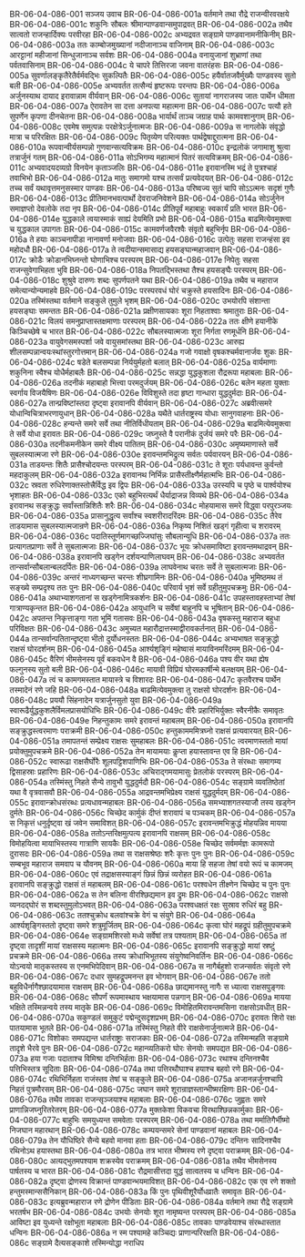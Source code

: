 BR-06-04-086-001  सञ्जय उवाच
BR-06-04-086-001a वर्तमाने तथा रौद्रे राजन्वीरवरक्षये
BR-06-04-086-001c शकुनिः सौबलः श्रीमान्पाण्डवान्समुपाद्रवत्
BR-06-04-086-002a तथैव सात्वतो राजन्हार्दिक्यः परवीरहा
BR-06-04-086-002c अभ्यद्रवत सङ्ग्रामे पाण्डवानामनीकिनीम्
BR-06-04-086-003a ततः काम्बोजमुख्यानां नदीजानाञ्च वाजिनाम्
BR-06-04-086-003c आरट्टानां महीजानां सिन्धुजानाञ्च सर्वशः
BR-06-04-086-004a वनायुजानां शुभ्राणां तथा पर्वतवासिनाम्
BR-06-04-086-004c ये चापरे तित्तिरजा जवना वातरंहसः
BR-06-04-086-005a सुवर्णालङ्कृतैरेतैर्वर्मवद्भिः सुकल्पितैः
BR-06-04-086-005c हयैर्वातजवैर्मुख्यैः पाण्डवस्य सुतो बली
BR-06-04-086-005e अभ्यवर्तत तत्सैन्यं हृष्टरूपः परन्तपः
BR-06-04-086-006a अर्जुनस्याथ दायाद इरावान्नाम वीर्यवान्
BR-06-04-086-006c सुतायां नागराजस्य जातः पार्थेन धीमता
BR-06-04-086-007a ऐरावतेन सा दत्ता अनपत्या महात्मना
BR-06-04-086-007c पत्यौ हते सुपर्णेन कृपणा दीनचेतना
BR-06-04-086-008a भार्यार्थं ताञ्च जग्राह पार्थः कामवशानुगाम्
BR-06-04-086-008c एवमेष समुत्पन्नः परक्षेत्रेऽर्जुनात्मजः
BR-06-04-086-009a स नागलोके संवृद्धो मात्रा च परिरक्षितः
BR-06-04-086-009c पितृव्येण परित्यक्तः पार्थद्वेषाद्दुरात्मना
BR-06-04-086-010a रूपवान्वीर्यसम्पन्नो गुणवान्सत्यविक्रमः
BR-06-04-086-010c इन्द्रलोकं जगामाशु श्रुत्वा तत्रार्जुनं गतम्
BR-06-04-086-011a सोऽभिगम्य महात्मानं पितरं सत्यविक्रमम्
BR-06-04-086-011c अभ्यवादयदव्यग्रो विनयेन कृताञ्जलिः
BR-06-04-086-011e इरावानस्मि भद्रं ते पुत्रश्चाहं तवाभिभो
BR-06-04-086-012a मातुः समागमो यश्च तत्सर्वं प्रत्यवेदयत्
BR-06-04-086-012c तच्च सर्वं यथावृत्तमनुसस्मार पाण्डवः
BR-06-04-086-013a परिष्वज्य सुतं चापि सोऽऽत्मनः सदृशं गुणैः
BR-06-04-086-013c प्रीतिमानभवत्पार्थो देवराजनिवेशने
BR-06-04-086-014a सोऽर्जुनेन समाज्ञप्तो देवलोके तदा नृप
BR-06-04-086-014c प्रीतिपूर्वं महाबाहुः स्वकार्यं प्रति भारत
BR-06-04-086-014e युद्धकाले त्वयास्माकं साह्यं देयमिति प्रभो
BR-06-04-086-015a बाढमित्येवमुक्त्वा च युद्धकाल उपागतः
BR-06-04-086-015c कामवर्णजवैरश्वैः संवृतो बहुभिर्नृप
BR-06-04-086-016a ते हयाः काञ्चनापीडा नानावर्णा मनोजवाः
BR-06-04-086-016c उत्पेतुः सहसा राजन्हंसा इव महोदधौ
BR-06-04-086-017a ते त्वदीयान्समासाद्य हयसङ्घान्महाजवान्
BR-06-04-086-017c क्रोडैः क्रोडानभिघ्नन्तो घोणाभिश्च परस्परम्
BR-06-04-086-017e निपेतुः सहसा राजन्सुवेगाभिहता भुवि
BR-06-04-086-018a निपतद्भिस्तथा तैश्च हयसङ्घैः परस्परम्
BR-06-04-086-018c शुश्रुवे दारुणः शब्दः सुपर्णपतने यथा
BR-06-04-086-019a तथैव च महाराज समेत्यान्योन्यमाहवे
BR-06-04-086-019c परस्परवधं घोरं चक्रुस्ते हयसादिनः
BR-06-04-086-020a तस्मिंस्तथा वर्तमाने सङ्कुले तुमुले भृशम्
BR-06-04-086-020c उभयोरपि संशान्ता हयसङ्घाः समन्ततः
BR-06-04-086-021a प्रक्षीणसायकाः शूरा निहताश्वाः श्रमातुराः
BR-06-04-086-021c विलयं समनुप्राप्तास्तक्षमाणाः परस्परम्
BR-06-04-086-022a ततः क्षीणे हयानीके किञ्चिच्छेषे च भारत
BR-06-04-086-022c सौबलस्यात्मजाः शूरा निर्गता रणमूर्धनि
BR-06-04-086-023a वायुवेगसमस्पर्शा जवे वायुसमांस्तथा
BR-06-04-086-023c आरुह्य शीलसम्पन्नान्वयःस्थांस्तुरगोत्तमान्
BR-06-04-086-024a गजो गवाक्षो वृषकश्चर्मवानार्जवः शुकः
BR-06-04-086-024c षडेते बलसम्पन्ना निर्ययुर्महतो बलात्
BR-06-04-086-025a वार्यमाणाः शकुनिना स्वैश्च योधैर्महाबलैः
BR-06-04-086-025c सन्नद्धा युद्धकुशला रौद्ररूपा महाबलाः
BR-06-04-086-026a तदनीकं महाबाहो भित्त्वा परमदुर्जयम्
BR-06-04-086-026c बलेन महता युक्ताः स्वर्गाय विजयैषिणः
BR-06-04-086-026e विविशुस्ते तदा हृष्टा गान्धारा युद्धदुर्मदाः
BR-06-04-086-027a तान्प्रविष्टांस्तदा दृष्ट्वा इरावानपि वीर्यवान्
BR-06-04-086-027c अब्रवीत्समरे योधान्विचित्राभरणायुधान्
BR-06-04-086-028a यथैते धार्तराष्ट्रस्य योधाः सानुगवाहनाः
BR-06-04-086-028c हन्यन्ते समरे सर्वे तथा नीतिर्विधीयताम्
BR-06-04-086-029a बाढमित्येवमुक्त्वा ते सर्वे योधा इरावतः
BR-06-04-086-029c जघ्नुस्ते वै परानीकं दुर्जयं समरे परैः
BR-06-04-086-030a तदनीकमनीकेन समरे वीक्ष्य पातितम्
BR-06-04-086-030c अमृष्यमाणास्ते सर्वे सुबलस्यात्मजा रणे
BR-06-04-086-030e इरावन्तमभिद्रुत्य सर्वतः पर्यवारयन्
BR-06-04-086-031a ताडयन्तः शितैः प्रासैश्चोदयन्तः परस्परम्
BR-06-04-086-031c ते शूराः पर्यधावन्त कुर्वन्तो महदाकुलम्
BR-06-04-086-032a इरावानथ निर्भिन्नः प्रासैस्तीक्ष्णैर्महात्मभिः
BR-06-04-086-032c स्रवता रुधिरेणाक्तस्तोत्त्रैर्विद्ध इव द्विपः
BR-06-04-086-033a उरस्यपि च पृष्ठे च पार्श्वयोश्च भृशाहतः
BR-06-04-086-033c एको बहुभिरत्यर्थं धैर्याद्राजन्न विव्यथे
BR-06-04-086-034a इरावानथ सङ्क्रुद्धः सर्वांस्तान्निशितैः शरैः
BR-06-04-086-034c मोहयामास समरे विद्ध्वा परपुरञ्जयः
BR-06-04-086-035a प्रासानुद्धृत्य सर्वांश्च स्वशरीरादरिंदमः
BR-06-04-086-035c तैरेव ताडयामास सुबलस्यात्मजान्रणे
BR-06-04-086-036a निकृष्य निशितं खड्गं गृहीत्वा च शरावरम्
BR-06-04-086-036c पदातिस्तूर्णमागच्छज्जिघांसुः सौबलान्युधि
BR-06-04-086-037a ततः प्रत्यागतप्राणाः सर्वे ते सुबलात्मजाः
BR-06-04-086-037c भूयः क्रोधसमाविष्टा इरावन्तमथाद्रवन्
BR-06-04-086-038a इरावानपि खड्गेन दर्शयन्पाणिलाघवम्
BR-06-04-086-038c अभ्यवर्तत तान्सर्वान्सौबलान्बलदर्पितः
BR-06-04-086-039a लाघवेनाथ चरतः सर्वे ते सुबलात्मजाः
BR-06-04-086-039c अन्तरं नाध्यगच्छन्त चरन्तः शीघ्रगामिनः
BR-06-04-086-040a भूमिष्ठमथ तं सङ्ख्ये सम्प्रदृश्य ततः पुनः
BR-06-04-086-040c परिवार्य भृशं सर्वे ग्रहीतुमुपचक्रमुः
BR-06-04-086-041a अथाभ्याशगतानां स खड्गेनामित्रकर्शनः
BR-06-04-086-041c उपहस्तावहस्ताभ्यां तेषां गात्राण्यकृन्तत
BR-06-04-086-042a आयुधानि च सर्वेषां बाहूनपि च भूषितान्
BR-06-04-086-042c अपतन्त निकृत्ताङ्गा गता भूमिं गतासवः
BR-06-04-086-043a वृषकस्तु महाराज बहुधा परिविक्षतः
BR-06-04-086-043c अमुच्यत महारौद्रात्तस्माद्वीरावकर्तनात्
BR-06-04-086-044a तान्सर्वान्पतितान्दृष्ट्वा भीतो दुर्योधनस्ततः
BR-06-04-086-044c अभ्यभाषत सङ्क्रुद्धो राक्षसं घोरदर्शनम्
BR-06-04-086-045a आर्श्यशृङ्गिं महेष्वासं मायाविनमरिंदमम्
BR-06-04-086-045c वैरिणं भीमसेनस्य पूर्वं बकवधेन वै
BR-06-04-086-046a पश्य वीर यथा ह्येष फल्गुनस्य सुतो बली
BR-06-04-086-046c मायावी विप्रियं घोरमकार्षीन्मे बलक्षयम्
BR-06-04-086-047a त्वं च कामगमस्तात मायास्त्रे च विशारदः
BR-06-04-086-047c कृतवैरश्च पार्थेन तस्मादेनं रणे जहि
BR-06-04-086-048a बाढमित्येवमुक्त्वा तु राक्षसो घोरदर्शनः
BR-06-04-086-048c प्रययौ सिंहनादेन यत्रार्जुनसुतो युवा
BR-06-04-086-049a स्वारूढैर्युद्धकुशलैर्विमलप्रासयोधिभिः
BR-06-04-086-049c वीरैः प्रहारिभिर्युक्तः स्वैरनीकैः समावृतः
BR-06-04-086-049e निहन्तुकामः समरे इरावन्तं महाबलम्
BR-06-04-086-050a इरावानपि सङ्क्रुद्धस्त्वरमाणः पराक्रमी
BR-06-04-086-050c हन्तुकामममित्रघ्नो राक्षसं प्रत्यवारयत्
BR-06-04-086-051a तमापतन्तं सम्प्रेक्ष्य राक्षसः सुमहाबलः
BR-06-04-086-051c त्वरमाणस्ततो मायां प्रयोक्तुमुपचक्रमे
BR-06-04-086-052a तेन मायामयाः कॢप्ता हयास्तावन्त एव हि
BR-06-04-086-052c स्वारूढा राक्षसैर्घोरैः शूलपट्टिशपाणिभिः
BR-06-04-086-053a ते संरब्धाः समागम्य द्विसाहस्राः प्रहारिणः
BR-06-04-086-053c अचिराद्गमयामासुः प्रेतलोकं परस्परम्
BR-06-04-086-054a तस्मिंस्तु निहते सैन्ये तावुभौ युद्धदुर्मदौ
BR-06-04-086-054c सङ्ग्रामे व्यवतिष्ठेतां यथा वै वृत्रवासवौ
BR-06-04-086-055a आद्रवन्तमभिप्रेक्ष्य राक्षसं युद्धदुर्मदम्
BR-06-04-086-055c इरावान्क्रोधसंरब्धः प्रत्यधावन्महाबलः
BR-06-04-086-056a समभ्याशगतस्याजौ तस्य खड्गेन दुर्मतेः
BR-06-04-086-056c चिच्छेद कार्मुकं दीप्तं शरावापं च पञ्चकम्
BR-06-04-086-057a स निकृत्तं धनुर्दृष्ट्वा खं जवेन समाविशत्
BR-06-04-086-057c इरावन्तमभिक्रुद्धं मोहयन्निव मायया
BR-06-04-086-058a ततोऽन्तरिक्षमुत्पत्य इरावानपि राक्षसम्
BR-06-04-086-058c विमोहयित्वा मायाभिस्तस्य गात्राणि सायकैः
BR-06-04-086-058e चिच्छेद सर्वमर्मज्ञः कामरूपो दुरासदः
BR-06-04-086-059a तथा स राक्षसश्रेष्ठः शरैः कृत्तः पुनः पुनः
BR-06-04-086-059c सम्बभूव महाराज समवाप च यौवनम्
BR-06-04-086-060a माया हि सहजा तेषां वयो रूपं च कामजम्
BR-06-04-086-060c एवं तद्राक्षसस्याङ्गं छिन्नं छिन्नं व्यरोहत
BR-06-04-086-061a इरावानपि सङ्क्रुद्धो राक्षसं तं महाबलम्
BR-06-04-086-061c परश्वधेन तीक्ष्णेन चिच्छेद च पुनः पुनः
BR-06-04-086-062a स तेन बलिना वीरश्छिद्यमान इव द्रुमः
BR-06-04-086-062c राक्षसो व्यनदद्घोरं स शब्दस्तुमुलोऽभवत्
BR-06-04-086-063a परश्वधक्षतं रक्षः सुस्राव रुधिरं बहु
BR-06-04-086-063c ततश्चुक्रोध बलवांश्चक्रे वेगं च संयुगे
BR-06-04-086-064a आर्श्यशृङ्गिस्ततो दृष्ट्वा समरे शत्रुमूर्जितम्
BR-06-04-086-064c कृत्वा घोरं महद्रूपं ग्रहीतुमुपचक्रमे
BR-06-04-086-064e सङ्ग्रामशिरसो मध्ये सर्वेषां तत्र पश्यताम्
BR-06-04-086-065a तां दृष्ट्वा तादृशीं मायां राक्षसस्य महात्मनः
BR-06-04-086-065c इरावानपि सङ्क्रुद्धो मायां स्रष्टुं प्रचक्रमे
BR-06-04-086-066a तस्य क्रोधाभिभूतस्य संयुगेष्वनिवर्तिनः
BR-06-04-086-066c योऽन्वयो मातृकस्तस्य स एनमभिपेदिवान्
BR-06-04-086-067a स नागैर्बहुशो राजन्सर्वतः संवृतो रणे
BR-06-04-086-067c दधार सुमहद्रूपमनन्त इव भोगवान्
BR-06-04-086-067e ततो बहुविधैर्नागैश्छादयामास राक्षसम्
BR-06-04-086-068a छाद्यमानस्तु नागैः स ध्यात्वा राक्षसपुङ्गवः
BR-06-04-086-068c सौपर्णं रूपमास्थाय भक्षयामास पन्नगान्
BR-06-04-086-069a मायया भक्षिते तस्मिन्नन्वये तस्य मातृके
BR-06-04-086-069c विमोहितमिरावन्तमसिना राक्षसोऽवधीत्
BR-06-04-086-070a सकुण्डलं समुकुटं पद्मेन्दुसदृशप्रभम्
BR-06-04-086-070c इरावतः शिरो रक्षः पातयामास भूतले
BR-06-04-086-071a तस्मिंस्तु निहते वीरे राक्षसेनार्जुनात्मजे
BR-06-04-086-071c विशोकाः समपद्यन्त धार्तराष्ट्राः सराजकाः
BR-06-04-086-072a तस्मिन्महति सङ्ग्रामे तादृशे भैरवे पुनः
BR-06-04-086-072c महान्व्यतिकरो घोरः सेनयोः समपद्यत
BR-06-04-086-073a हया गजाः पदाताश्च विमिश्रा दन्तिभिर्हताः
BR-06-04-086-073c रथाश्च दन्तिनश्चैव पत्तिभिस्तत्र सूदिताः
BR-06-04-086-074a तथा पत्तिरथौघाश्च हयाश्च बहवो रणे
BR-06-04-086-074c रथिभिर्निहता राजंस्तव तेषां च सङ्कुले
BR-06-04-086-075a अजानन्नर्जुनश्चापि निहतं पुत्रमौरसम्
BR-06-04-086-075c जघान समरे शूरान्राज्ञस्तान्भीष्मरक्षिणः
BR-06-04-086-076a तथैव तावका राजन्सृञ्जयाश्च महाबलाः
BR-06-04-086-076c जुह्वतः समरे प्राणान्निजघ्नुरितरेतरम्
BR-06-04-086-077a मुक्तकेशा विकवचा विरथाश्छिन्नकार्मुकाः
BR-06-04-086-077c बाहुभिः समयुध्यन्त समवेताः परस्परम्
BR-06-04-086-078a तथा मर्मातिगैर्भीष्मो निजघान महारथान्
BR-06-04-086-078c कम्पयन्समरे सेनां पाण्डवानां महाबलः
BR-06-04-086-079a तेन यौधिष्ठिरे सैन्ये बहवो मानवा हताः
BR-06-04-086-079c दन्तिनः सादिनश्चैव रथिनोऽथ हयास्तथा
BR-06-04-086-080a तत्र भारत भीष्मस्य रणे दृष्ट्वा पराक्रमम्
BR-06-04-086-080c अत्यद्भुतमपश्याम शक्रस्येव पराक्रमम्
BR-06-04-086-081a तथैव भीमसेनस्य पार्षतस्य च भारत
BR-06-04-086-081c रौद्रमासीत्तदा युद्धं सात्वतस्य च धन्विनः
BR-06-04-086-082a दृष्ट्वा द्रोणस्य विक्रान्तं पाण्डवान्भयमाविशत्
BR-06-04-086-082c एक एव रणे शक्तो हन्तुमस्मान्ससैनिकान्
BR-06-04-086-083a किं पुनः पृथिवीशूरैर्योधव्रातैः समावृतः
BR-06-04-086-083c इत्यब्रुवन्महाराज रणे द्रोणेन पीडिताः
BR-06-04-086-084a वर्तमाने तथा रौद्रे सङ्ग्रामे भरतर्षभ
BR-06-04-086-084c उभयोः सेनयोः शूरा नामृष्यन्त परस्परम्
BR-06-04-086-085a आविष्टा इव युध्यन्ते रक्षोभूता महाबलाः
BR-06-04-086-085c तावकाः पाण्डवेयाश्च संरब्धास्तात धन्विनः
BR-06-04-086-086a न स्म पश्यामहे कञ्चिद्यः प्राणान्परिरक्षति
BR-06-04-086-086c सङ्ग्रामे दैत्यसङ्काशे तस्मिन्योद्धा नराधिप

